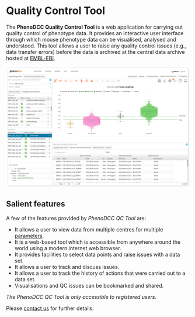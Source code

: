 # Quality Control Tool

The **PhenoDCC Quality Control Tool** is a web application for
carrying out quality control of phenotype data. It provides an
interactive user interface through which mouse phenotype data can be
visualised, analysed and understood. This tool allows a user to raise
any quality control issues (e.g., data transfer errors) before the
data is archived at the central data archive hosted at
[EMBL-EBI](http://www.ebi.ac.uk/services/teams/impc).


![Screenshot of PhenoDCC QC Tool](qctool.png)


## Salient features

A few of the features provided by _PhenoDCC QC Tool_ are:

* It allows a user to view data from multiple centres for multiple [parameters](https://www.mousephenotype.org/impress).
* It is a web-based tool which is accessible from anywhere around the world using a modern internet web browser.
* It provides facilities to select data points and raise issues with a data set.
* It allows a user to track and discuss issues.
* It allows a user to track the history of actions that were carried out to a data set.
* Visualisations and QC issues can be bookmarked and shared.

_The PhenoDCC QC Tool is only accessible to registered users._

Please [contact us](https://www.mousephenotype.org/contact-us) for further details.



